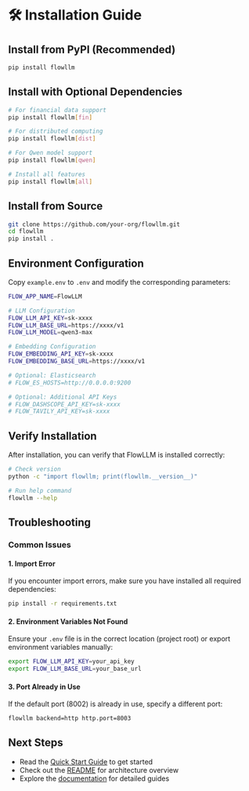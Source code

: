 # 🛠️ Installation Guide

## Install from PyPI (Recommended)

```bash
pip install flowllm
```

## Install with Optional Dependencies

```bash
# For financial data support
pip install flowllm[fin]

# For distributed computing
pip install flowllm[dist]

# For Qwen model support
pip install flowllm[qwen]

# Install all features
pip install flowllm[all]
```

## Install from Source

```bash
git clone https://github.com/your-org/flowllm.git
cd flowllm
pip install .
```

## Environment Configuration

Copy `example.env` to `.env` and modify the corresponding parameters:

```bash
FLOW_APP_NAME=FlowLLM

# LLM Configuration
FLOW_LLM_API_KEY=sk-xxxx
FLOW_LLM_BASE_URL=https://xxxx/v1
FLOW_LLM_MODEL=qwen3-max

# Embedding Configuration
FLOW_EMBEDDING_API_KEY=sk-xxxx
FLOW_EMBEDDING_BASE_URL=https://xxxx/v1

# Optional: Elasticsearch
# FLOW_ES_HOSTS=http://0.0.0.0:9200

# Optional: Additional API Keys
# FLOW_DASHSCOPE_API_KEY=sk-xxxx
# FLOW_TAVILY_API_KEY=sk-xxxx
```

## Verify Installation

After installation, you can verify that FlowLLM is installed correctly:

```bash
# Check version
python -c "import flowllm; print(flowllm.__version__)"

# Run help command
flowllm --help
```

## Troubleshooting

### Common Issues

#### 1. Import Error

If you encounter import errors, make sure you have installed all required dependencies:

```bash
pip install -r requirements.txt
```

#### 2. Environment Variables Not Found

Ensure your `.env` file is in the correct location (project root) or export environment variables manually:

```bash
export FLOW_LLM_API_KEY=your_api_key
export FLOW_LLM_BASE_URL=your_base_url
```

#### 3. Port Already in Use

If the default port (8002) is already in use, specify a different port:

```bash
flowllm backend=http http.port=8003
```

## Next Steps

- Read the [Quick Start Guide](QUICKSTART.md) to get started
- Check out the [README](README.md) for architecture overview
- Explore the [documentation](doc/) for detailed guides

